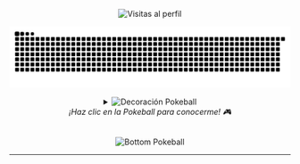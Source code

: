 <!-- Contador de visitas -->
<p align="center">
  <img src="https://komarev.com/ghpvc/?username=alejandro&style=plastic&color=blueviolet" alt="Visitas al perfil"/>
</p>

<!-- Snake animación -->
<p align="center">
  <img src="https://github.com/7oSkaaa/7oSkaaa/blob/output/github-contribution-grid-snake.svg?" alt="Snake Game"/>
</p>

<div align="center">

<!-- Pokeball interactiva usando details -->
<details>
<summary>
  <img src="https://user-images.githubusercontent.com/44261381/209363264-ac854d3c-2cc2-44c4-928e-8a08d1013f46.png" alt="Decoración Pokeball" />
  <br>
  <em>¡Haz clic en la Pokeball para conocerme! 🎮</em>
</summary>

<br>

<!-- Contenido que se despliega al hacer clic -->
<div align="center">

<!-- Sección: Ver perfil -->
<details>
<summary>👤 Ver perfil</summary>

<br>

<div align="center">
  <img src="https://readme-typing-svg.demolab.com?font=Fira+Code&pause=1000&color=2F80ED&center=true&vCenter=true&width=500&lines=Hola%2C+soy+Alejandro+Prieto;Desarrollador+de+Software" alt="typing intro" />
</div>

</details>

<!-- Sección: Sobre mí -->
<details>
<summary>🧠 Sobre mí</summary>

```js
/**
 * Una descripción de alguien que me conoce bien (ChatGPT).
 *
 * @param {string} ubicación - Asunción, Paraguay 🇵🇾
 * @param {string[]} idiomas - Español, Inglés, Portugués, Guaraní.
 * @param {string} profesion - Analista y Desarrollador de Software.
 * @param {string[]} especialidades - Oracle APEX, PL/SQL, React, TypeScript.
 * @param {string[]} intereses - Inteligencia Artificial, Educación, Drones FPV, Aventuras al aire libre.
 * @param {string} lema - Nunca estarás listo, pero eso no importa, hazlo.
 */
```

</details>

<!-- Sección: Herramientas y tecnologías -->
<details>
<summary>🛠️ Herramientas y tecnologías</summary>

<div align="center">

<kbd>Lenguajes</kbd><br>
<img width="30" src="https://cdn.jsdelivr.net/gh/devicons/devicon/icons/javascript/javascript-original.svg" title="JavaScript"/>
<img width="30" src="https://cdn.jsdelivr.net/gh/devicons/devicon/icons/typescript/typescript-original.svg" title="TypeScript"/>
<img width="30" src="https://cdn.jsdelivr.net/gh/devicons/devicon/icons/plsql/plsql-original.svg" title="PL/SQL"/>
<img width="30" src="https://cdn.jsdelivr.net/gh/devicons/devicon/icons/java/java-original.svg" title="Java"/>

<kbd>Frontend</kbd><br>
<img width="30" src="https://cdn.jsdelivr.net/gh/devicons/devicon/icons/html5/html5-original.svg" title="HTML5"/>
<img width="30" src="https://cdn.jsdelivr.net/gh/devicons/devicon/icons/css3/css3-original.svg" title="CSS3"/>
<img width="30" src="https://cdn.jsdelivr.net/gh/devicons/devicon/icons/react/react-original.svg" title="React"/>

<kbd>Backend</kbd><br>
<img width="30" src="https://cdn.jsdelivr.net/gh/devicons/devicon/icons/oracle/oracle-original.svg" title="Oracle"/>
<img width="30" src="https://cdn.jsdelivr.net/gh/devicons/devicon/icons/nodejs/nodejs-original.svg" title="NodeJS"/>

<kbd>Bases de datos</kbd><br>
<img width="30" src="https://cdn.jsdelivr.net/gh/devicons/devicon/icons/mysql/mysql-original.svg" title="MySQL"/>
<img width="30" src="https://cdn.jsdelivr.net/gh/devicons/devicon/icons/postgresql/postgresql-original.svg" title="PostgreSQL"/>

<kbd>Herramientas</kbd><br>
<img width="30" src="https://cdn.jsdelivr.net/gh/devicons/devicon/icons/git/git-original.svg" title="Git"/>
<img width="30" src="https://cdn.jsdelivr.net/gh/devicons/devicon/icons/github/github-original.svg" title="GitHub"/>
<img width="30" src="https://cdn.jsdelivr.net/gh/devicons/devicon/icons/vscode/vscode-original.svg" title="VS Code"/>

</div>

</details>

<!-- Sección: Estadísticas -->
<details>
<summary>📊 Estadísticas</summary>

<p align="center">
  <img src="https://github-readme-stats.vercel.app/api?username=Alejandro&show_icons=true&theme=tokyonight" alt="GitHub Stats de Alejandro Prieto" />
</p>

</details>

<!-- Sección: Contacto -->
<details>
<summary>📫 Contacto</summary>

<p align="center">
  <a href="https://www.linkedin.com/in/alejandroprietodev/" target="_blank">
    <img src="https://img.shields.io/badge/LinkedIn-0A66C2?style=for-the-badge&logo=linkedin&logoColor=white" alt="LinkedIn">
  </a>
  <a href="mailto:alejandrop.developer@gmail.com">
    <img src="https://img.shields.io/badge/Gmail-EA4335?style=for-the-badge&logo=gmail&logoColor=white" alt="Email">
  </a>
  <a href="https://github.com/MrNxt">
    <img src="https://img.shields.io/badge/GitHub-181717?style=for-the-badge&logo=github&logoColor=white" alt="GitHub">
  </a>
</p>

</details>

</div>

</details>

<br>

<!-- Decoración inferior -->
<p align="center">
  <img src="https://user-images.githubusercontent.com/44261381/209363271-905d2a5e-8a18-44c0-a450-45dddd4d5036.png" alt="Bottom Pokeball" />
</p>

</div>

---
